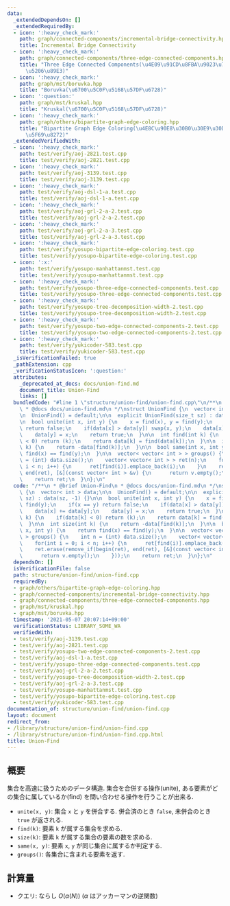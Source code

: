 ```yaml
---
data:
  _extendedDependsOn: []
  _extendedRequiredBy:
  - icon: ':heavy_check_mark:'
    path: graph/connected-components/incremental-bridge-connectivity.hpp
    title: Incremental Bridge Connectivity
  - icon: ':heavy_check_mark:'
    path: graph/connected-components/three-edge-connected-components.hpp
    title: "Three Edge Connected Components(\u4E09\u91CD\u8FBA\u9023\u7D50\u6210\u5206\
      \u5206\u89E3)"
  - icon: ':heavy_check_mark:'
    path: graph/mst/boruvka.hpp
    title: "Boruvka(\u6700\u5C0F\u5168\u57DF\u6728)"
  - icon: ':question:'
    path: graph/mst/kruskal.hpp
    title: "Kruskal(\u6700\u5C0F\u5168\u57DF\u6728)"
  - icon: ':heavy_check_mark:'
    path: graph/others/bipartite-graph-edge-coloring.hpp
    title: "Bipartite Graph Edge Coloring(\u4E8C\u90E8\u30B0\u30E9\u30D5\u306E\u8FBA\
      \u5F69\u8272)"
  _extendedVerifiedWith:
  - icon: ':heavy_check_mark:'
    path: test/verify/aoj-2821.test.cpp
    title: test/verify/aoj-2821.test.cpp
  - icon: ':heavy_check_mark:'
    path: test/verify/aoj-3139.test.cpp
    title: test/verify/aoj-3139.test.cpp
  - icon: ':heavy_check_mark:'
    path: test/verify/aoj-dsl-1-a.test.cpp
    title: test/verify/aoj-dsl-1-a.test.cpp
  - icon: ':heavy_check_mark:'
    path: test/verify/aoj-grl-2-a-2.test.cpp
    title: test/verify/aoj-grl-2-a-2.test.cpp
  - icon: ':heavy_check_mark:'
    path: test/verify/aoj-grl-2-a-3.test.cpp
    title: test/verify/aoj-grl-2-a-3.test.cpp
  - icon: ':heavy_check_mark:'
    path: test/verify/yosupo-bipartite-edge-coloring.test.cpp
    title: test/verify/yosupo-bipartite-edge-coloring.test.cpp
  - icon: ':x:'
    path: test/verify/yosupo-manhattanmst.test.cpp
    title: test/verify/yosupo-manhattanmst.test.cpp
  - icon: ':heavy_check_mark:'
    path: test/verify/yosupo-three-edge-connected-components.test.cpp
    title: test/verify/yosupo-three-edge-connected-components.test.cpp
  - icon: ':heavy_check_mark:'
    path: test/verify/yosupo-tree-decomposition-width-2.test.cpp
    title: test/verify/yosupo-tree-decomposition-width-2.test.cpp
  - icon: ':heavy_check_mark:'
    path: test/verify/yosupo-two-edge-connected-components-2.test.cpp
    title: test/verify/yosupo-two-edge-connected-components-2.test.cpp
  - icon: ':heavy_check_mark:'
    path: test/verify/yukicoder-583.test.cpp
    title: test/verify/yukicoder-583.test.cpp
  _isVerificationFailed: true
  _pathExtension: cpp
  _verificationStatusIcon: ':question:'
  attributes:
    _deprecated_at_docs: docs/union-find.md
    document_title: Union-Find
    links: []
  bundledCode: "#line 1 \"structure/union-find/union-find.cpp\"\n/**\n * @brief Union-Find\n\
    \ * @docs docs/union-find.md\n */\nstruct UnionFind {\n  vector< int > data;\n\
    \n  UnionFind() = default;\n\n  explicit UnionFind(size_t sz) : data(sz, -1) {}\n\
    \n  bool unite(int x, int y) {\n    x = find(x), y = find(y);\n    if(x == y)\
    \ return false;\n    if(data[x] > data[y]) swap(x, y);\n    data[x] += data[y];\n\
    \    data[y] = x;\n    return true;\n  }\n\n  int find(int k) {\n    if(data[k]\
    \ < 0) return (k);\n    return data[k] = find(data[k]);\n  }\n\n  int size(int\
    \ k) {\n    return -data[find(k)];\n  }\n\n  bool same(int x, int y) {\n    return\
    \ find(x) == find(y);\n  }\n\n  vector< vector< int > > groups() {\n    int n\
    \ = (int) data.size();\n    vector< vector< int > > ret(n);\n    for(int i = 0;\
    \ i < n; i++) {\n      ret[find(i)].emplace_back(i);\n    }\n    ret.erase(remove_if(begin(ret),\
    \ end(ret), [&](const vector< int > &v) {\n      return v.empty();\n    }));\n\
    \    return ret;\n  }\n};\n"
  code: "/**\n * @brief Union-Find\n * @docs docs/union-find.md\n */\nstruct UnionFind\
    \ {\n  vector< int > data;\n\n  UnionFind() = default;\n\n  explicit UnionFind(size_t\
    \ sz) : data(sz, -1) {}\n\n  bool unite(int x, int y) {\n    x = find(x), y =\
    \ find(y);\n    if(x == y) return false;\n    if(data[x] > data[y]) swap(x, y);\n\
    \    data[x] += data[y];\n    data[y] = x;\n    return true;\n  }\n\n  int find(int\
    \ k) {\n    if(data[k] < 0) return (k);\n    return data[k] = find(data[k]);\n\
    \  }\n\n  int size(int k) {\n    return -data[find(k)];\n  }\n\n  bool same(int\
    \ x, int y) {\n    return find(x) == find(y);\n  }\n\n  vector< vector< int >\
    \ > groups() {\n    int n = (int) data.size();\n    vector< vector< int > > ret(n);\n\
    \    for(int i = 0; i < n; i++) {\n      ret[find(i)].emplace_back(i);\n    }\n\
    \    ret.erase(remove_if(begin(ret), end(ret), [&](const vector< int > &v) {\n\
    \      return v.empty();\n    }));\n    return ret;\n  }\n};\n"
  dependsOn: []
  isVerificationFile: false
  path: structure/union-find/union-find.cpp
  requiredBy:
  - graph/others/bipartite-graph-edge-coloring.hpp
  - graph/connected-components/incremental-bridge-connectivity.hpp
  - graph/connected-components/three-edge-connected-components.hpp
  - graph/mst/kruskal.hpp
  - graph/mst/boruvka.hpp
  timestamp: '2021-05-07 20:07:14+09:00'
  verificationStatus: LIBRARY_SOME_WA
  verifiedWith:
  - test/verify/aoj-3139.test.cpp
  - test/verify/aoj-2821.test.cpp
  - test/verify/yosupo-two-edge-connected-components-2.test.cpp
  - test/verify/aoj-dsl-1-a.test.cpp
  - test/verify/yosupo-three-edge-connected-components.test.cpp
  - test/verify/aoj-grl-2-a-2.test.cpp
  - test/verify/yosupo-tree-decomposition-width-2.test.cpp
  - test/verify/aoj-grl-2-a-3.test.cpp
  - test/verify/yosupo-manhattanmst.test.cpp
  - test/verify/yosupo-bipartite-edge-coloring.test.cpp
  - test/verify/yukicoder-583.test.cpp
documentation_of: structure/union-find/union-find.cpp
layout: document
redirect_from:
- /library/structure/union-find/union-find.cpp
- /library/structure/union-find/union-find.cpp.html
title: Union-Find
---
```

## 概要

集合を高速に扱うためのデータ構造. 集合を合併する操作(unite), ある要素がどの集合に属しているか(find) を問い合わせる操作を行うことが出来る.

* `unite(x, y)`: 集合 `x` と `y` を併合する. 併合済のとき `false`, 未併合のとき `true` が返される.
* `find(k)`: 要素 `k` が属する集合を求める.
* `size(k)`: 要素 `k` が属する集合の要素の数を求める.
* `same(x, y)`: 要素 `x`, `y` が同じ集合に属するか判定する.
* `groups()`: 各集合に含まれる要素を返す.

## 計算量

* クエリ: ならし $O(\alpha(N))$ ($\alpha$ はアッカーマンの逆関数) 
